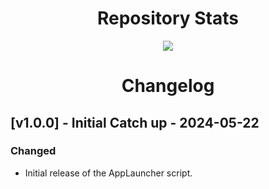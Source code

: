 <h1 align="center" id="heading">Repository Stats</h1>

<p align="center">
  <a href="https://iThieler.github.io/AppLauncher/">
    <img src="https://github-readme-stats.vercel.app/api/pin?username=iThieler&repo=Applauncher&theme=dark" />
  </a>
</p>

<h1 align="center" id="heading">Changelog</h1>

## [v1.0.0] - Initial Catch up - 2024-05-22
 
### Changed
- Initial release of the AppLauncher script.
